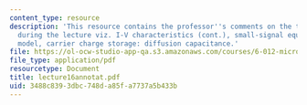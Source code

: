 ```yaml
---
content_type: resource
description: 'This resource contains the professor''s comments on the topics covered
  during the lecture viz. I-V characteristics (cont.), small-signal equivalent circuit
  model, carrier charge storage: diffusion capacitance.'
file: https://ol-ocw-studio-app-qa.s3.amazonaws.com/courses/6-012-microelectronic-devices-and-circuits-fall-2005/3488c8393dbc748da85fa7737a5b433b_lecture16annotat.pdf
file_type: application/pdf
resourcetype: Document
title: lecture16annotat.pdf
uid: 3488c839-3dbc-748d-a85f-a7737a5b433b
---
```

